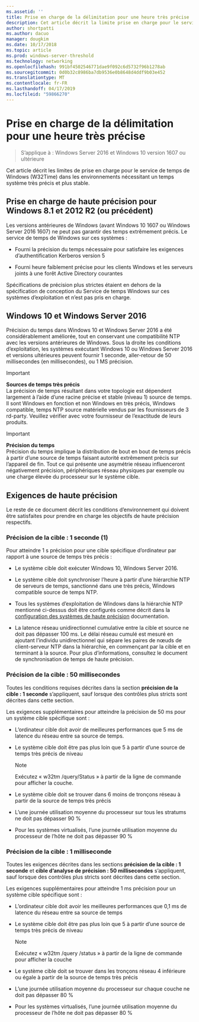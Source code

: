 ```yaml
---
ms.assetid: ''
title: Prise en charge de la délimitation pour une heure très précise
description: Cet article décrit la limite prise en charge pour le service de temps Windows (W32Time) dans les environnements nécessitant un temps système très précis et plus stable.
author: shortpatti
ms.author: dacuo
manager: dougkim
ms.date: 10/17/2018
ms.topic: article
ms.prod: windows-server-threshold
ms.technology: networking
ms.openlocfilehash: 991bf4502546771dae9f092c6d5732f96b1278ab
ms.sourcegitcommit: 0d0b32c8986ba7db9536e0b8648d4ddf9b03e452
ms.translationtype: MT
ms.contentlocale: fr-FR
ms.lasthandoff: 04/17/2019
ms.locfileid: "59866270"
---
```

# <a name="support-boundary-for-high-accuracy-time"></a>Prise en charge de la délimitation pour une heure très précise

>S’applique à : Windows Server 2016 et Windows 10 version 1607 ou ultérieure

Cet article décrit les limites de prise en charge pour le service de temps de Windows (W32Time) dans les environnements nécessitant un temps système très précis et plus stable.

## <a name="high-accuracy-support-for-windows-81-and-2012-r2-or-prior"></a>Prise en charge de haute précision pour Windows 8.1 et 2012 R2 (ou précédent)

Les versions antérieures de Windows (avant Windows 10 1607 ou Windows Server 2016 1607) ne peut pas garantir des temps extrêmement précis. Le service de temps de Windows sur ces systèmes :

-   Fourni la précision du temps nécessaire pour satisfaire les exigences d’authentification Kerberos version 5

-   Fourni heure faiblement précise pour les clients Windows et les serveurs joints à une forêt Active Directory courantes

Spécifications de précision plus strictes étaient en dehors de la spécification de conception du Service de temps Windows sur ces systèmes d’exploitation et n’est pas pris en charge.

## <a name="windows-10-and-windows-server-2016"></a>Windows 10 et Windows Server 2016

Précision du temps dans Windows 10 et Windows Server 2016 a été considérablement améliorée, tout en conservant une compatibilité NTP avec les versions antérieures de Windows. Sous la droite les conditions d’exploitation, les systèmes exécutant Windows 10 ou Windows Server 2016 et versions ultérieures peuvent fournir 1 seconde, aller-retour de 50 millisecondes (en millisecondes), ou 1 MS précision.

>[!IMPORTANT]
>**Sources de temps très précis**<br>
>La précision de temps résultant dans votre topologie est dépendent largement à l’aide d’une racine précise et stable (niveau 1) source de temps. Il sont Windows en fonction et non Windows en très précis, Windows compatible, temps NTP source matérielle vendus par les fournisseurs de 3 rd-party. Veuillez vérifier avec votre fournisseur de l’exactitude de leurs produits.

>[!IMPORTANT]
>**Précision du temps**<br>
>Précision du temps implique la distribution de bout en bout de temps précis à partir d’une source de temps faisant autorité extrêmement précis sur l’appareil de fin. Tout ce qui présente une asymétrie réseau influenceront négativement précision, périphériques réseau physiques par exemple ou une charge élevée du processeur sur le système cible.

## <a name="high-accuracy-requirements"></a>Exigences de haute précision

Le reste de ce document décrit les conditions d’environnement qui doivent être satisfaites pour prendre en charge les objectifs de haute précision respectifs.

### <a name="target-accuracy-1-second-1s"></a>Précision de la cible : 1 seconde (1)

Pour atteindre 1 s précision pour une cible spécifique d’ordinateur par rapport à une source de temps très précis :

-   Le système cible doit exécuter Windows 10, Windows Server 2016.

-   Le système cible doit synchroniser l’heure à partir d’une hiérarchie NTP de serveurs de temps, sanctionné dans une très précis, Windows compatible source de temps NTP.

-   Tous les systèmes d’exploitation de Windows dans la hiérarchie NTP mentionné ci-dessus doit être configurés comme décrit dans la [configuration des systèmes de haute précision](configuring-systems-for-high-accuracy.md) documentation.

-   La latence réseau unidirectionnel cumulative entre la cible et source ne doit pas dépasser 100 ms. Le délai réseau cumulé est mesuré en ajoutant l’individu unidirectionnel qui sépare les paires de nœuds de client-serveur NTP dans la hiérarchie, en commençant par la cible et en terminant à la source. Pour plus d’informations, consultez le document de synchronisation de temps de haute précision.

### <a name="target-accuracy-50-milliseconds"></a>Précision de la cible : 50 millisecondes

Toutes les conditions requises décrites dans la section **précision de la cible : 1 seconde** s’appliquent, sauf lorsque des contrôles plus stricts sont décrites dans cette section.

Les exigences supplémentaires pour atteindre la précision de 50 ms pour un système cible spécifique sont :

-   L’ordinateur cible doit avoir de meilleures performances que 5 ms de latence du réseau entre sa source de temps.

-   Le système cible doit être pas plus loin que 5 à partir d’une source de temps très précis de niveau

    >[!Note]
    >Exécutez « w32tm /query/Status » à partir de la ligne de commande pour afficher la couche.

-   Le système cible doit se trouver dans 6 moins de tronçons réseau à partir de la source de temps très précis

-   L’une journée utilisation moyenne du processeur sur tous les stratums ne doit pas dépasser 90 %

-   Pour les systèmes virtualisés, l’une journée utilisation moyenne du processeur de l’hôte ne doit pas dépasser 90 %

### <a name="target-accuracy-1-millisecond"></a>Précision de la cible : 1 milliseconde

Toutes les exigences décrites dans les sections **précision de la cible : 1 seconde** et **cible d’analyse de précision : 50 millisecondes** s’appliquent, sauf lorsque des contrôles plus stricts sont décrites dans cette section.

Les exigences supplémentaires pour atteindre 1 ms précision pour un système cible spécifique sont :

-   L’ordinateur cible doit avoir les meilleures performances que 0,1 ms de latence du réseau entre sa source de temps

-   Le système cible doit être pas plus loin que 5 à partir d’une source de temps très précis de niveau

    >[!Note]
    >Exécutez « w32tm /query /status » à partir de la ligne de commande pour afficher la couche

-   Le système cible doit se trouver dans les tronçons réseau 4 inférieure ou égale à partir de la source de temps très précis

-   L’une journée utilisation moyenne du processeur sur chaque couche ne doit pas dépasser 80 %

-   Pour les systèmes virtualisés, l’une journée utilisation moyenne du processeur de l’hôte ne doit pas dépasser 80 %
